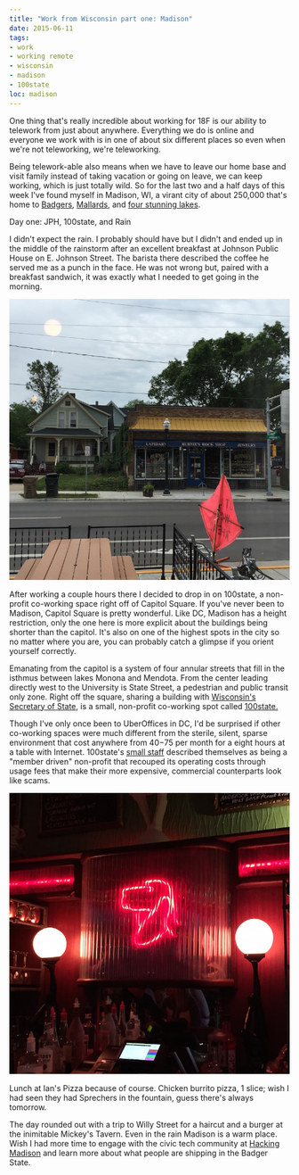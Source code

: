 ```yaml
---
title: "Work from Wisconsin part one: Madison"
date: 2015-06-11
tags:
- work
- working remote
- wisconsin
- madison
- 100state
loc: madison
---
```


One thing that's really incredible about working for 18F is our ability to telework from just about anywhere. Everything we do is online and everyone we work with is in one of about six different places so even when we're not teleworking, we're teleworking.

Being telework-able also means when we have to leave our home base and visit family instead of taking vacation or going on leave, we can keep working, which is just totally wild. So for the last two and a half days of this week I've found myself in Madison, WI, a virant city of about 250,000 that's home to [Badgers](https://www.wisconsin.edu/), [Mallards](http://northwoodsleague.com/madison-mallards/), and [four stunning lakes](http://en.wikipedia.org/wiki/Madison,_Wisconsin#Geography_and_climate).

Day one: JPH, 100state, and Rain

I didn't expect the rain. I probably should have but I didn't and ended up in the middle of the rainstorm after an excellent breakfast at Johnson Public House on E. Johnson Street. The barista there described the coffee he served me as a punch in the face. He was not wrong but, paired with a breakfast sandwich, it was exactly what I needed to get going in the morning.

![Burnie's Rock Shop, as seen from the window of Johnson Public House](/assets/images/burnies.jpg)

After working a couple hours there I decided to drop in on 100state, a non-profit co-working space right off of Capitol Square. If you've never been to Madison, Capitol Square is pretty wonderful. Like DC, Madison has a height restriction, only the one here is more explicit about the buildings being shorter than the capitol. It's also on one of the highest spots in the city so no matter where you are, you can probably catch a glimpse if you orient yourself correctly.

Emanating from the capitol is a system of four annular streets that fill in the isthmus between lakes Monona and Mendota. From the center leading directly west to the University is State Street, a pedestrian and public transit only zone. Right off the square, sharing a building with [Wisconsin's Secretary of State](http://www.sos.state.wi.us/), is a small, non-profit co-working spot called [100state.](http://100state.com/)

Though I've only once been to UberOffices in DC, I'd be surprised if other co-working spaces were much different from the sterile, silent, sparse environment that cost anywhere from $40-$75 per month for a eight hours at a table with Internet. 100state's [small staff](http://100state.com/leadership/) described themselves as being a "member driven" non-profit that recouped its operating costs through usage fees that make their more expensive, commercial counterparts look like scams.

![Mickey's. The one, the only, the legendary.](/assets/images/mickeys.jpg)

Lunch at Ian's Pizza because of course. Chicken burrito pizza, 1 slice; wish I had seen they had Sprechers in the fountain, guess there's always tomorrow.

The day rounded out with a trip to Willy Street for a haircut and a burger at the inimitable Mickey's Tavern. Even in the rain Madison is a warm place. Wish I had more time to engage with the civic tech community at [Hacking Madison](http://hackingmadison.org) and learn more about what people are shipping in the Badger State.
